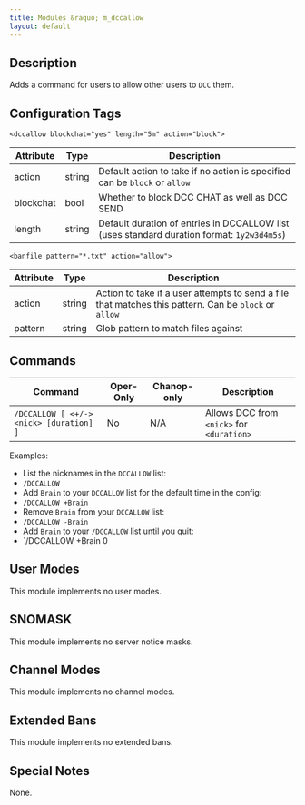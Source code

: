 ```yaml
---
title: Modules &raquo; m_dccallow
layout: default
---
```


## Description

Adds a command for users to allow other users to `DCC` them.

## Configuration Tags

`<dccallow blockchat="yes" length="5m" action="block">`

Attribute | Type | Description
--------- | ---- | -----------
action | string | Default action to take if no action is specified can be `block` or `allow`
blockchat | bool | Whether to block DCC CHAT as well as DCC SEND
length | string | Default duration of entries in DCCALLOW list (uses standard duration format: `1y2w3d4m5s`)

`<banfile pattern="*.txt" action="allow">`

Attribute | Type | Description
--------- | ---- | -----------
action | string | Action to take if a user attempts to send a file that matches this pattern. Can be `block` or `allow`
pattern | string | Glob pattern to match files against

## Commands

Command | Oper-Only | Chanop-only | Description
------- | --------- | ----------- | -----------
`/DCCALLOW [ <+/-> <nick> [duration] ]` | No | N/A | Allows DCC from `<nick>` for `<duration>`

Examples:

* List the nicknames in the `DCCALLOW` list:
 * `/DCCALLOW`
* Add `Brain` to your `DCCALLOW` list for the default time in the config:
 * `/DCCALLOW +Brain`
* Remove `Brain` from your `DCCALLOW` list:
 * `/DCCALLOW -Brain`
* Add `Brain` to your `/DCCALLOW` list until you quit:
 * `/DCCALLOW +Brain 0

## User Modes

This module implements no user modes.

## SNOMASK

This module implements no server notice masks.

## Channel Modes

This module implements no channel modes.

## Extended Bans

This module implements no extended bans.

## Special Notes

None.
